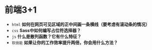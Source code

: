 # 前端3+1
- `html` **如何在网页可见区域的正中间画一条横线（要考虑有滚动条的情况）**
- `css` **Sass中如何编写占位符选择器？**
- `js` **什么是散列函数？它有什么特征？**
- `软技能` **如果让你的工作效率提升两倍，你会用什么方法？**